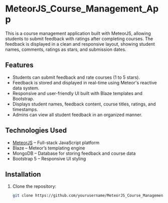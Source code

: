 # MeteorJS_Course_Management_App

This is a course management application built with MeteorJS, allowing students to submit feedback with ratings after completing courses. The feedback is displayed in a clean and responsive layout, showing student names, comments, ratings as stars, and submission dates.

## Features

- Students can submit feedback and rate courses (1 to 5 stars).
- Feedback is stored and displayed in real-time using Meteor's reactive data system.
- Responsive and user-friendly UI built with Blaze templates and Bootstrap.
- Displays student names, feedback content, course titles, ratings, and timestamps.
- Admins can view all student feedback in an organized manner.

## Technologies Used

- [MeteorJS](https://www.meteor.com/) – Full-stack JavaScript platform
- Blaze – Meteor’s templating engine
- MongoDB – Database for storing feedback and course data
- Bootstrap 5 – Responsive UI styling

## Installation

1. Clone the repository:
   ```bash
   git clone https://github.com/yourusername/MeteorJS_Course_Management_App.git
